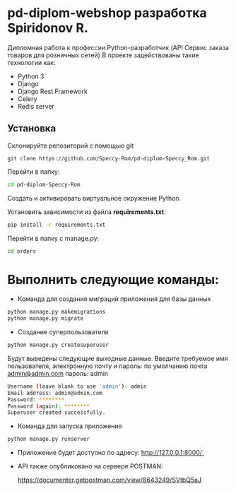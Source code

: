 # pd-diplom-webshop разработка Spiridonov R.
Дипломная работа к профессии Python-разработчик (API Сервис заказа товаров для розничных сетей)
В проекте задействованы такие технологии как:
* Python 3
* Django
* Django Rest Framework
* Celery
* Redis server
## Установка

Склонируйте репозиторий с помощью git

    git clone https://github.com/Speccy-Rom/pd-diplom-Speccy_Rom.git
Перейти в папку:
```bash
cd pd-diplom-Speccy-Rom
```
Создать и активировать виртуальное окружение Python.

Установить зависимости из файла **requirements.txt**:
```bash
pip install -r requirements.txt
```
Перейти в папку с manage.py:
```bash
cd orders
```
# Выполнить следующие команды:

* Команда для создания миграций приложения для базы данных
```bash
python manage.py makemigrations
python manage.py migrate
```
* Создание суперпользователя
```bash
python manage.py createsuperuser
```
Будут выведены следующие выходные данные. Введите требуемое имя пользователя, электронную почту и пароль:
по умолчанию почта admin@admin.com пароль: admin
```bash
Username (leave blank to use 'admin'): admin
Email address: admin@admin.com
Password: ********
Password (again): ********
Superuser created successfully.
```
* Команда для запуска приложения
```bash
python manage.py runserver
```
* Приложение будет доступно по адресу: http://127.0.0.1:8000/`
* API также опубликовано на сервере POSTMAN:

    https://documenter.getpostman.com/view/8643249/SVtbQ5aJ
